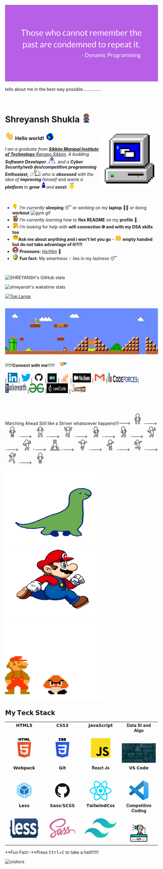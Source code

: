 

![image](assets/DP.png)

tells about me in the best way possible...............

![image](assets/Hello(1).gif)
# Shreyansh Shukla&nbsp;<img src="assets/Mario_Hello_Big.gif" width="30px">

<!--
    &nbsp; [![HitCount](http://hits.dwyl.com/shreyansh252001/shreyansh252001.svg)](http://hits.dwyl.com/shreyansh252001/shreyansh252001)
-->

<img align="right" alt="PC GIF" src="assets/PC.gif" width="190" />

### <img src="assets/Hi.gif" width="29px"> **Hello world!** &nbsp;<img src="assets/Earth.gif" width="24px">

<p>
  <em>
    I am a graduate from <a href="https://www.smu.edu.in/"> <b>Sikkim Manipal Institute of Technology</b>,Rangpo,Sikkim</a>.  
    A budding <b>Software Developer</b> <img src="assets/Developer.gif" width="30px"> and a <b>Cyber Security/web dev/competitive programming  Enthusiast,</b>&nbsp;<img src="assets/Designer.gif" width="36px">  who is <b>obsessed</b>
    with the idea of <b>improving</b> himself and wants a <b>platform</b> to 
    <b>grow</b> <img src="assets/Rocket.gif" width="18px">and 
    <b>excel.</b> <img src="assets/Medal.gif" width="20px">
  </em>  
</p>

<br>

- <img alt="GIF" src="assets/wave.gif" width="20px" /> I’m _currently_ **sleeping** 😴 or _working_ on my **laptop** 👨‍💻 or doing **workout** <img src="https://tenor.com/bcOd7.gif" alt="gym gif" width="30px" height="30px" />
- <img alt="GIF" src="assets/gandalf_parrot.gif" width="20" /> I’m _currently learning_ how to **flex README** on my **profile** 💪.
- <img alt="GIF" src="assets/hmm.gif" width="20" /> I’m _looking_ for _help_ with **wifi connection 🌐 and with my DSA skills too**
- <img alt="GIF" src="assets/happy.gif" width="20" />**Ask me about anything and i won't let you go**    - <img alt="GIF" src="assets/tenor.gif" width=20vw height=20vw/> **empty handed but do not take advantage of it!!!!!**
- <img alt="GIF" src="assets/powerup.gif" width="20" /> **Pronouns:** [_He/Him_](https://pronoun.is/he) 🧔
- <img alt="GIF" src="assets/coin.gif" width="20" /> **Fun fact:** My _smartness_ 💡 lies in my _laziness_ 😴

<br>

![SHREYANSH's GitHub stats](https://github-readme-stats.vercel.app/api?username=Shreyansh252001)

![shreyansh's wakatime stats](https://github-readme-stats.vercel.app/api/wakatime?username=Shreyansh252001&layout=compact&theme=nord&hide_border=true&custom_title=Other%20Stats)

[![Top Langs](https://github-readme-stats.vercel.app/api/top-langs/?username=Shreyansh252001&theme=radical)](https://github.com/Shreyansh252001/github-readme-stats)

<br>

<img src="assets/Mario_Gameplay.gif" alt="Mario Game" width="980">

<br>

!!!!!!**Connect with me**!!!!!!<img src="assets/Handshake.gif" height="25px">

| [<img src="assets/Linkedin.svg" alt="Linkedin Logo" width="32">](https://www.linkedin.com/in/shreyansh-shukla) | 
[<img src="assets/Twitter.svg" alt="Twitter Logo" width="32">](https://twitter.com/6SaalMoscowOffcial)| 
[<img src="assets/github-icon.png" alt="Github logo" width="34" id="qw">](https://github.com/Shreyansh252001) 
| [<img src="assets/HackerRank.svg" alt="HackerRank Logo" width="30">](https://www.hackerrank.com/) 
| [<img src="assets/stackoverflow.jpeg" alt="Stackoverflow Logo" width="28">](https://stackoverflow.com/users/10625373/programming-is-my-life) 
| [<img src="assets/medium.png" alt="Medium Logo" width="60" height="30">](https://medium.com/@shreyansh252001) 
| [<img src="assets/Gmail.svg" alt="Gmail logo" height="32">](mailto:Shreyansh252001@gmail.com) 
|[<img src="assets/Codeforces_logo.png" alt="CodeChef Logo" height="32" width="100">](https://codeforces.com/profile/shreyansh2510)|
[<img src="assets/hackerearth.jpeg" alt="hackerearth logo" height="32" width="70">](https://www.hackerearth.com/@shreyansh252001)
|[<img src="assets/gfg.png" alt="practice gfg img" height="32" width="50">](https://auth.geeksforgeeks.org/user/djs/practice/)
|[<img src="assets/leetcode.webp" alt="practice gfg img" height="32" width="70">](https://leetcode.com/shreyansh252001/)
|[<img src="assets/codechef.svg" alt="Codechef img" height="32" width="50">](https://www.codechef.com/users/shreyansh2510)

<br>

<br>



<p>Marching Ahead Still like a Striver whatsoever happens!!!--->&nbsp;<img alt="standing man" src="assets/1.png" width=40 height=40 />---->
&nbsp;<img alt="standing man" src="assets/2.png" width=40vw height=40vw />---->
&nbsp;<img alt="standing man" src="assets/3.png" width=40vw height=40vw />---->
&nbsp;<img alt="standing man" src="assets/4.png" width=40vw height=40vw />---->
&nbsp;<img alt="standing man" src="assets/5.png" width=40vw height=40vw />---->
&nbsp;<img alt="standing man" src="assets/6.png" width=40vw height=40vw />---->
&nbsp;<img alt="standing man" src="assets/7.png" width=40vw height=40vw />---->
&nbsp;<img alt="standing man" src="assets/8.png" width=40vw height=40vw />---->
&nbsp;<img alt="standing man" src="assets/9.png" width=40vw height=40vw />---->
&nbsp;<img alt="standing man" src="assets/10.png" width=40vw height=40vw />---->
&nbsp;<img alt="standing man" src="assets/11.png" width=40vw height=40vw />---->
&nbsp;<img alt="standing man" src="assets/12.png" width=40vw height=40vw />---->
    &nbsp;<img alt="standing man" src="assets/13.png" width=40vw height=40vw />---->
    &nbsp;<img alt="standing man" src="assets/14.png" width=40vw height=40vw />
</p>

<img alt=MARIO src="assets/giphy.gif" height=250em width=325px /><img alt=MARIO src="assets/mario_running.gif" height=250em width=325px /><img alt=MARIO src="assets/jumpmario.gif" height=250em width=325px />






## 𝗠𝘆 𝗧𝗲𝗰𝗸 𝗦𝘁𝗮𝗰𝗸 ##

<table>
  <tbody>
    <tr valign="top">
      <td width="25%" align="center">
        <span>𝗛𝗧𝗠𝗟𝟱</span><br><br><br>
        <img height="64px" src="assets/html.svg">
      </td>
      <td width="25%" align="center">
        <span>𝗖𝗦𝗦𝟯</span><br><br><br>
        <img height="64px" src="assets/css3.svg">
      </td>
      <td width="25%" align="center">
        <span>𝗝𝗮𝘃𝗮𝗦𝗰𝗿𝗶𝗽𝘁</span><br><br><br>
        <img height="64px" src="assets/js.svg">
      </td>
      <!--<td width="25%" align="center">
        <span>𝗩𝘂𝗲</span><br><br><br>
        <img height="64px" src="https://cdn.svgporn.com/logos/vue.svg">
      </td>-->
        <td width="25%" align="center">
            <span><b>Data St and Algo</b></span><br><br><br>
        <img height="64px" src="assets/DSA.jpeg">
      </td>
    </tr>
    <tr valign="top">
      <td width="25%" align="center">
        <span>𝗪𝗲𝗯𝗽𝗮𝗰𝗸</span><br><br><br>
        <img height="64px" src="assets/WebPack.svg">
      </td>
      <td width="25%" align="center">
        <span>𝗚𝗶𝘁</span><br><br><br>
        <img height="64px" src="assets/github-icon.png">
      </td>
       <td width="25%" align="center">
        <span>𝐑𝐞𝐚𝐜𝐭 𝐉𝐬</span><br><br><br>
        <img height="64px" src="assets/react.svg">
      </td>
      <td width="25%" align="center">
        <span>𝗩𝗦 𝗖𝗼𝗱𝗲</span><br><br><br>
        <img height="64px" src="assets/vscode.svg">
      </td>
    </tr>
    <tr valign="top">
      <td width="25%" align="center">
        <span>𝗟𝗲𝘀𝘀</span><br><br><br>
        <img height="64px" src="assets/less.svg">
      </td>
      <td width="25%" align="center">
        <span>𝗦𝗮𝘀𝘀/𝗦𝗖𝗦𝗦</span><br><br><br>
        <img height="64px" src="assets/sass.svg">
      </td>
      <td width="25%" align="center">
        <span>𝗧𝗮𝗶𝗹𝘄𝗶𝗻𝗱𝗖𝘀𝘀</span><br><br><br>
        <img height="64px" src="assets/twcss.svg">
      </td>
      <td width="25%" align="center">
<!--           </span>**Competitive-programming**</span><br><br><br> -->
          <span><b>Competitive Coding</b></span><br><br><br>
        <img height="64px" src="assets/cc.png">
      </td>
    </tr>
  </tbody>
</table>

**Fun Fact:-**Press <kbd>Ctrl</kbd>+<kbd>C</kbd> to take a halt!!!!!!


![visitors](https://visitor-badge.laobi.icu/badge?page_id=shreyansh252001)


